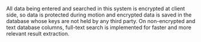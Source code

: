 All data being entered and searched in this system is encrypted at client side, so data is protected during motion and encrypted data is saved in the database
whose keys are not held by any third party. On non-encrypted and text database columns, full-text search is implemented for faster and more relevant result extraction.
